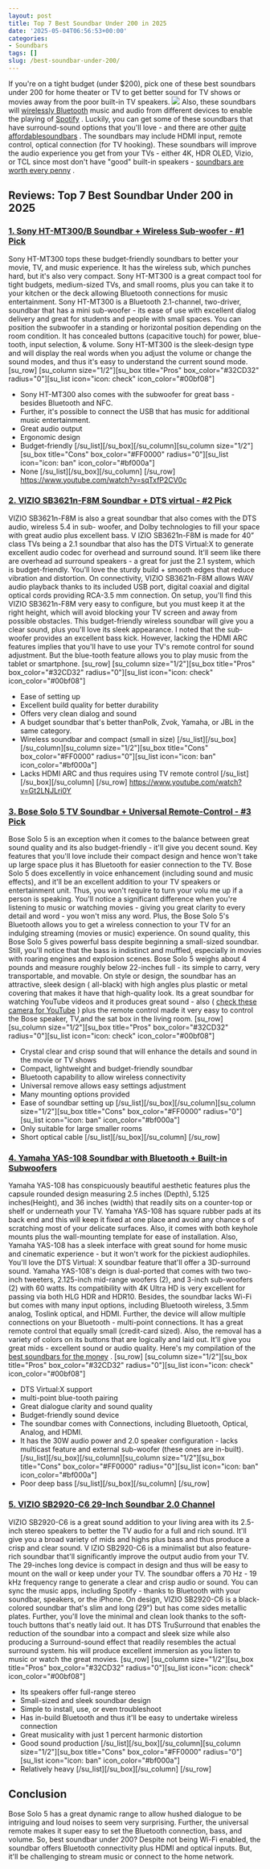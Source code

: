 ```yaml
---
layout: post
title: Top 7 Best Soundbar Under 200 in 2025
date: '2025-05-04T06:56:53+00:00'
categories:
- Soundbars
tags: []
slug: /best-soundbar-under-200/
---
```


If you're on a tight budget (under $200), pick one of these best soundbars under 200 for home theater or TV to get better sound for TV shows or movies away from the poor built-in TV speakers.
![](/assets/img/img/)
Also, these soundbars will
[wirelessly Bluetooth](http://large.stanford.edu/courses/2012/ph250/roth1/)
music and audio from different devices to enable the playing of
[Spotify](https://mitpress.mit.edu/books/spotify-teardown)
. Luckily, you can get some of these soundbars that have surround-sound options that you'll love - and there are other
[quite affordablesoundbars](https://pestpolicy.com/best-soundbars-for-under-100/)
.
The soundbars may include HDMI input, remote control, optical connection (for TV hooking). These soundbars will improve the audio experience you get from your TVs - either 4K, HDR OLED, Vizio, or TCL since most don't have "good" built-in speakers -
[soundbars are worth every penny](https://pestpolicy.com/are-soundbars-worth-it/)
.
## Reviews: Top 7 Best Soundbar Under 200 in 2025
### [1. Sony HT-MT300/B Soundbar + Wireless Sub-woofer - #1 Pick](https://www.amazon.com/dp/B01MRD7PCZ/?tag=p-policy-20)
Sony HT-MT300 tops these budget-friendly soundbars to better your movie, TV, and music experience. It has the wireless sub, which punches hard, but it's also very compact.
[](https://www.amazon.com/dp/B07CS49ZK5/?tag=p-policy-20)
[](https://www.amazon.com/dp/B01MRD7PCZ/?tag=p-policy-20)
[](https://www.amazon.com/dp/B000CZ0R42/?tag=p-policy-20)
[](https://www.amazon.com/dp/B00B7EU1I4/?tag=p-policy-20)
[](https://www.amazon.com/dp/B0026SSW8G/?tag=p-policy-20)
[](https://www.amazon.com/dp/B0026SSW8G/?tag=p-policy-20)
[](https://www.amazon.com/dp/B000FFYLJQ/?tag=p-policy-20)
[](https://www.amazon.com/dp/B0026SSW8G/?tag=p-policy-20)
[](https://www.amazon.com/dp/B00IKVLXYI/?tag=p-policy-20)
[](https://www.amazon.com/dp/B00C0E0PR2/?tag=p-policy-20)
[](https://www.amazon.com/dp/B00MDVLOBS/?tag=p-policy-20)
[](https://www.amazon.com/dp/B00MV8MWEQ/?tag=p-policy-20)
Sony HT-MT300 is a great compact tool for tight budgets, medium-sized TVs, and small rooms, plus you can take it to your kitchen or the deck allowing Bluetooth connections for music entertainment.
Sony HT-MT300 is a Bluetooth 2.1-channel, two-driver, soundbar that has a mini sub-woofer - its ease of use with excellent dialog delivery and great for students and people with small spaces.
You can position the subwoofer in a standing or horizontal position depending on the room condition. It has concealed buttons (capacitive touch) for power, blue-tooth, input selection, & volume.
Sony HT-MT300 is the sleek-design type and will display the real words when you adjust the volume or change the sound modes, and thus it's easy to understand the current sound mode.
[su_row] [su_column size="1/2"][su_box title="Pros" box_color="#32CD32" radius="0"][su_list icon="icon: check" icon_color="#00bf08"]
- Sony HT-MT300 also comes with the subwoofer for great bass - besides Bluetooth and NFC.
- Further, it's possible to connect the USB that has music for additional music entertainment.
- Great audio output
- Ergonomic design
- Budget-friendly
[/su_list][/su_box][/su_column][su_column size="1/2"][su_box title="Cons" box_color="#FF0000" radius="0"][su_list icon="icon: ban" icon_color="#bf000a"]
- None
[/su_list][/su_box][/su_column] [/su_row]
https://www.youtube.com/watch?v=sqTxfP2CV0c
### [2. VIZIO SB3621n-F8M Soundbar + DTS virtual - #2 Pick](https://www.amazon.com/dp/B07BTRMBYS/?tag=p-policy-20)
VIZIO
SB3621n-F8M is also a great soundbar that also comes with the DTS audio, wireless 5.4 in sub-
woofer, and Dolby technologies to fill your space with great audio plus excellent bass.
[](https://www.amazon.com/dp/B07BTRMBYS/?tag=p-policy-20)
[](https://www.amazon.com/dp/B000CZ0R42/?tag=p-policy-20)
[](https://www.amazon.com/dp/B00B7EU1I4/?tag=p-policy-20)
[](https://www.amazon.com/dp/B0026SSW8G/?tag=p-policy-20)
[](https://www.amazon.com/dp/B0026SSW8G/?tag=p-policy-20)
[](https://www.amazon.com/dp/B000FFYLJQ/?tag=p-policy-20)
[](https://www.amazon.com/dp/B0026SSW8G/?tag=p-policy-20)
[](https://www.amazon.com/dp/B00IKVLXYI/?tag=p-policy-20)
[](https://www.amazon.com/dp/B00C0E0PR2/?tag=p-policy-20)
[](https://www.amazon.com/dp/B00MDVLOBS/?tag=p-policy-20)
[](https://www.amazon.com/dp/B00MV8MWEQ/?tag=p-policy-20)
V
IZIO SB3621n-F8M is made for 40” class TVs being a 2.1 soundbar that also has the DTS Virtual:X to generate excellent audio codec for overhead and surround sound.
It'll seem like there are overhead ad surround speakers - a great for just the 2.1 system, which is budget-friendly. You'll love the sturdy build + smooth edges that reduce vibration and distortion.
On connectivity, VIZIO SB3621n-F8M allows WAV audio playback thanks to its included USB port, digital coaxial and digital optical cords providing RCA-3.5 mm connection.
On setup, you'll find this VIZIO SB3621n-F8M very easy to configure, but you must keep it at the right height, which will avoid blocking your TV screen and away from possible obstacles.
This budget-friendly wireless soundbar will give you a clear sound, plus you'll love its sleek appearance. I noted that the sub-woofer provides an excellent bass kick.
However, lacking the HDMI ARC features implies that you'll have to use your TV's remote control for sound adjustment. But the blue-tooth feature allows you to play music from the tablet or smartphone.
[su_row] [su_column size="1/2"][su_box title="Pros" box_color="#32CD32" radius="0"][su_list icon="icon: check" icon_color="#00bf08"]
- Ease of setting up
- Excellent build quality for better durability
- Offers very clean dialog and sound
- A budget soundbar that's better thanPolk, Zvok, Yamaha, or JBL in the same category.
- Wireless soundbar and compact (small in size)
[/su_list][/su_box][/su_column][su_column size="1/2"][su_box title="Cons" box_color="#FF0000" radius="0"][su_list icon="icon: ban" icon_color="#bf000a"]
- Lacks HDMI ARC and thus requires using TV remote control
[/su_list][/su_box][/su_column] [/su_row]
https://www.youtube.com/watch?v=Gt2LNJLri0Y
### [3. Bose Solo 5 TV Soundbar + Universal Remote-Control - #3 Pick](https://www.amazon.com/dp/B01AWLPUAG/?tag=p-policy-20)
Bose Solo 5 is an exception when it comes to the balance between great sound quality and its also budget-friendly - it'll give you decent sound.
[](https://www.amazon.com/dp/B01AWLPUAG/?tag=p-policy-20)
[](https://www.amazon.com/dp/B000CZ0R42/?tag=p-policy-20)
[](https://www.amazon.com/dp/B00B7EU1I4/?tag=p-policy-20)
[](https://www.amazon.com/dp/B0026SSW8G/?tag=p-policy-20)
[](https://www.amazon.com/dp/B0026SSW8G/?tag=p-policy-20)
[](https://www.amazon.com/dp/B000FFYLJQ/?tag=p-policy-20)
[](https://www.amazon.com/dp/B0026SSW8G/?tag=p-policy-20)
[](https://www.amazon.com/dp/B00IKVLXYI/?tag=p-policy-20)
[](https://www.amazon.com/dp/B00C0E0PR2/?tag=p-policy-20)
[](https://www.amazon.com/dp/B00MDVLOBS/?tag=p-policy-20)
[](https://www.amazon.com/dp/B00MV8MWEQ/?tag=p-policy-20)
Key features that you'll love include their compact design and hence won't take up large space plus it has Bluetooth for easier connection to the TV.
Bose Solo 5 does excellently in voice enhancement (including sound and music effects), and it'll be an excellent addition to your TV speakers or entertainment unit. Thus, you won't require to turn your volu
me up if a person is speaking.
You'll notice a significant difference when you're listening to music or watching movies - giving you great clarity to every detail and word - you won't miss any word. Plus, the Bose Solo 5's Bluetooth allows you to get a wireless connection to your TV for an indulging streaming (movies or music) experience.
On sound quality, this Bose Solo 5 gives powerful bass despite beginning a small-sized soundbar. Still, you'll notice that the bass is indistinct and muffled, especially in movies with roaring engines and explosion scenes.
Bose Solo 5 weighs about 4 pounds and measure roughly below 22-inches full - its simple to carry, very transportable, and movable. On style or design, the soundbar has an attractive, sleek design ( all-black) with high angles plus plastic or metal covering that makes it have that high-quality look.
Its a great soundbar for watching YouTube videos and it produces great sound - also (
[check these camera for YouTube](https://pestpolicy.com/best-camera-for-youtube/)
) plus the remote control made it very easy to control the Bose speaker, TV,and the sat box in the living room.
[su_row] [su_column size="1/2"][su_box title="Pros" box_color="#32CD32" radius="0"][su_list icon="icon: check" icon_color="#00bf08"]
- Crystal clear and crisp sound that will enhance the details and sound in the movie or TV shows
- Compact, lightweight and budget-friendly soundbar
- Bluetooth capability to allow wireless connectivity
- Universal remove allows easy settings adjustment
- Many mounting options provided
- Ease of soundbar setting up
[/su_list][/su_box][/su_column][su_column size="1/2"][su_box title="Cons" box_color="#FF0000" radius="0"][su_list icon="icon: ban" icon_color="#bf000a"]
- Only suitable for large smaller rooms
- Short optical cable
[/su_list][/su_box][/su_column] [/su_row]
### [4. Yamaha YAS-108 Soundbar with Bluetooth + Built-in Subwoofers](https://www.amazon.com/dp/B07D73HMVR/?tag=p-policy-20)
Yamaha YAS-108 has conspicuously beautiful aesthetic features plus the capsule rounded design measuring 2.5 inches (Depth), 5.125 inches(Height), and 36 inches (width) that readily sits on a counter-top or shelf or underneath your TV.
[](https://www.amazon.com/dp/B07D73HMVR/?tag=p-policy-20)
[](https://www.amazon.com/dp/B000CZ0R42/?tag=p-policy-20)
[](https://www.amazon.com/dp/B00B7EU1I4/?tag=p-policy-20)
[](https://www.amazon.com/dp/B0026SSW8G/?tag=p-policy-20)
[](https://www.amazon.com/dp/B0026SSW8G/?tag=p-policy-20)
[](https://www.amazon.com/dp/B000FFYLJQ/?tag=p-policy-20)
[](https://www.amazon.com/dp/B0026SSW8G/?tag=p-policy-20)
[](https://www.amazon.com/dp/B00IKVLXYI/?tag=p-policy-20)
[](https://www.amazon.com/dp/B00C0E0PR2/?tag=p-policy-20)
[](https://www.amazon.com/dp/B00MDVLOBS/?tag=p-policy-20)
[](https://www.amazon.com/dp/B00MV8MWEQ/?tag=p-policy-20)
Yamaha YAS-108 has square rubber pads at its back end and this will keep it fixed at one place and avoid any chance
s of scratching most of your delicate surfaces. Also, it comes with both keyhole mounts plus the wall-mounting template for ease of installation.
Also, Yamaha YAS-108 has a sleek interface with great sound for home music and cinematic experience - but it won't work for the pickiest audiophiles. You'll love the DTS Virtual: X soundbar feature that'll offer a 3D-surround sound.
Yamaha YAS-108's deign is dual-ported that comes with two two-inch tweeters, 2.125-inch mid-range woofers (2), and 3-inch sub-woofers (2) with 60 watts. Its compatibility with 4K Ultra HD is very excellent for passing via both HLG HDR and HDR10.
Besides, the soundbar lacks Wi-Fi but comes with many input options, including Bluetooth wireless, 3.5mm analog, Toslink optical, and HDMI. Further, the device will allow multiple connections on your Bluetooth - multi-point connections.
It has a great remote control that equally small (credit-card sized). Also, the removal has a variety of colors on its buttons that are logically and laid out. It'll give you great mids - excellent sound or audio quality. Here's my compilation of the
[best soundbars for the money](https://pestpolicy.com/best-soundbars-for-the-money/)
.
[su_row] [su_column size="1/2"][su_box title="Pros" box_color="#32CD32" radius="0"][su_list icon="icon: check" icon_color="#00bf08"]
- DTS Virtual:X support
- multi-point blue-tooth pairing
- Great dialogue clarity and sound quality
- Budget-friendly sound device
- The soundbar comes with Connections, including Bluetooth, Optical, Analog, and HDMI.
- It has the 30W audio power and 2.0 speaker configuration - lacks multicast feature and external sub-woofer (these ones are in-built).
[/su_list][/su_box][/su_column][su_column size="1/2"][su_box title="Cons" box_color="#FF0000" radius="0"][su_list icon="icon: ban" icon_color="#bf000a"]
- Poor deep bass
[/su_list][/su_box][/su_column] [/su_row]
### [5. VIZIO SB2920-C6 29-Inch Soundbar 2.0 Channel](https://www.amazon.com/dp/B00SMBFZNG/?tag=p-policy-20)
VIZIO SB2920-C6 is a great sound addition to your living area with its 2.5-inch stereo speakers to better the TV audio for a full and rich sound. It'll give you a broad variety of mids and highs plus bass and thus produce a crisp and clear sound.
[](https://www.amazon.com/dp/B00SMBFZNG/?tag=p-policy-20)
[](https://www.amazon.com/dp/B000CZ0R42/?tag=p-policy-20)
[](https://www.amazon.com/dp/B00B7EU1I4/?tag=p-policy-20)
[](https://www.amazon.com/dp/B0026SSW8G/?tag=p-policy-20)
[](https://www.amazon.com/dp/B0026SSW8G/?tag=p-policy-20)
[](https://www.amazon.com/dp/B000FFYLJQ/?tag=p-policy-20)
[](https://www.amazon.com/dp/B0026SSW8G/?tag=p-policy-20)
[](https://www.amazon.com/dp/B00IKVLXYI/?tag=p-policy-20)
[](https://www.amazon.com/dp/B00C0E0PR2/?tag=p-policy-20)
[](https://www.amazon.com/dp/B00MDVLOBS/?tag=p-policy-20)
[](https://www.amazon.com/dp/B00MV8MWEQ/?tag=p-policy-20)
V
IZIO SB2920-C6 is a minimalist but also feature-rich soundbar that'll significantly improve the output audio from your TV. The 29-inches long device is compact in design and thus will be easy to mount on the wall or keep under your TV.
The soundbar offers a 70 Hz - 19 kHz frequency range to generate a clear and crisp audio or sound. You can sync the music apps, including Spotify - thanks to Bluetooth with your soundbar, speakers, or the iPhone.
On design, VIZIO SB2920-C6 is a black-colored soundbar that's slim and long (29") but has come sides metallic plates. Further, you'll love the minimal and clean look thanks to the soft-touch buttons that's neatly laid out.
It has DTS TruSurround that enables the reduction of the soundbar into a compact and sleek size while also producing a Surround-sound effect that readily resembles the actual surround system. his will produce excellent immersion as you listen to music or watch the great movies.
[su_row] [su_column size="1/2"][su_box title="Pros" box_color="#32CD32" radius="0"][su_list icon="icon: check" icon_color="#00bf08"]
- Its speakers offer full-range stereo
- Small-sized and sleek soundbar design
- Simple to install, use, or even troubleshoot
- Has in-build Bluetooth and thus it'll be easy to undertake wireless connection
- Great musicality with just 1 percent harmonic distortion
- Good sound production
[/su_list][/su_box][/su_column][su_column size="1/2"][su_box title="Cons" box_color="#FF0000" radius="0"][su_list icon="icon: ban" icon_color="#bf000a"]
- Relatively heavy
[/su_list][/su_box][/su_column] [/su_row]
## Conclusion
Bose Solo 5 has a great dynamic range to allow hushed dialogue to be intriguing and loud noises to seem very surprising. Further, the universal remote makes it super easy to set the Bluetooth connection, bass, and volume.
So,
best soundbar under 200?
Despite not being Wi-Fi enabled, the soundbar offers Bluetooth connectivity plus HDMI and optical inputs. But, it'll be challenging to stream music or connect to the home network.
